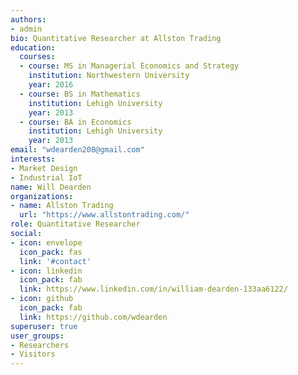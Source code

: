 ```yaml
---
authors:
- admin
bio: Quantitative Researcher at Allston Trading
education:
  courses:
  - course: MS in Managerial Economics and Strategy
    institution: Northwestern University
    year: 2016
  - course: BS in Mathematics
    institution: Lehigh University
    year: 2013
  - course: BA in Economics
    institution: Lehigh University
    year: 2013
email: "wdearden208@gmail.com"
interests:
- Market Design
- Industrial IoT
name: Will Dearden
organizations:
- name: Allston Trading
  url: "https://www.allstontrading.com/"
role: Quantitative Researcher
social:
- icon: envelope
  icon_pack: fas
  link: '#contact'
- icon: linkedin
  icon_pack: fab
  link: https://www.linkedin.com/in/william-dearden-133aa6122/
- icon: github
  icon_pack: fab
  link: https://github.com/wdearden
superuser: true
user_groups:
- Researchers
- Visitors
---
```

